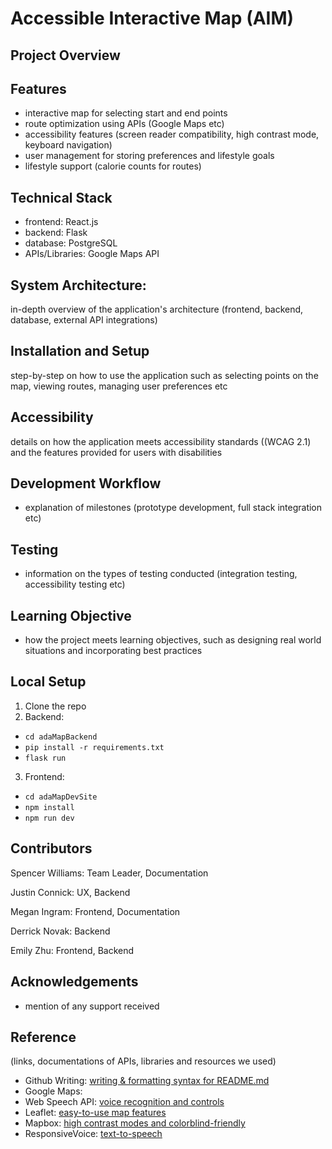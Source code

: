 # Accessible Interactive Map (AIM)
## Project Overview

## Features
- interactive map for selecting start and end points
- route optimization using APIs (Google Maps etc)
- accessibility features (screen reader compatibility, high contrast mode, keyboard navigation)
- user management for storing preferences and lifestyle goals
- lifestyle support (calorie counts for routes)

## Technical Stack
- frontend: React.js
- backend: Flask
- database: PostgreSQL
- APIs/Libraries: Google Maps API

## System Architecture:
in-depth overview of the application's architecture (frontend, backend, database, external API integrations)

## Installation and Setup
step-by-step on how to use the application such as selecting points on the map, viewing routes, managing user preferences etc

## Accessibility
details on how the application meets accessibility standards ((WCAG 2.1) and the features provided for users with disabilities

## Development Workflow
- explanation of milestones (prototype development, full stack integration etc)

## Testing
- information on the types of testing conducted (integration testing, accessibility testing etc)

## Learning Objective
- how the project meets learning objectives, such as designing real world situations and incorporating best practices

## Local Setup
1. Clone the repo
2. Backend:
  - `cd adaMapBackend`
  - `pip install -r requirements.txt`
  - `flask run`
3. Frontend:
  - `cd adaMapDevSite`
  - `npm install`
  - `npm run dev`

## Contributors
Spencer Williams: Team Leader, Documentation

Justin Connick: UX, Backend

Megan Ingram: Frontend, Documentation

Derrick Novak: Backend

Emily Zhu: Frontend, Backend


## Acknowledgements
- mention of any support received

## Reference
(links, documentations of APIs, libraries and resources we used)
- Github Writing: [writing & formatting syntax for README.md ](https://docs.github.com/en/get-started/writing-on-github/getting-started-with-writing-and-formatting-on-github/basic-writing-and-formatting-syntax)
- Google Maps:
- Web Speech API: [voice recognition and controls](https://developer.mozilla.org/en-US/docs/Web/API/Web_Speech_API)
- Leaflet: [easy-to-use map features](https://leafletjs.com/)
- Mapbox: [high contrast modes and colorblind-friendly](https://www.mapbox.com/)
- ResponsiveVoice: [text-to-speech](https://responsivevoice.org/)

